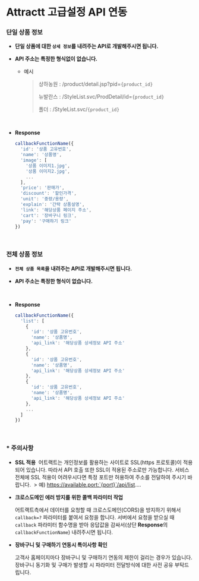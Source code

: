 # Attractt 고급설정 API 연동

### 단일 상품 정보

- **단일 상품에 대한 `상세 정보`를 내려주는 API로 개발해주시면 됩니다.**

- **API 주소는 특정한 형식없이 없습니다.**

  - 예시

    > 상하농원 : /product/detail.jsp?pid=`{product_id}`
    >
    > 뉴발란스 : /StyleList.svc/ProdDetail/id=`{product_id}`
    >
    > 폴더 : /StyleList.svc/`{product_id}`

<br>

- **Response**

  ```js
  callbackFunctionName({
    'id': '상품 고유번호',
    'name': '상품명',
    'image': [
      '상품 이미지1.jpg',
      '상품 이미지2.jpg',
      ...
    ],
    'price': '판매가',
    'discount': '할인가격',
    'unit': '중량/용량',
    'explain': '간략 상품설명',
    'link': '해당상품 페이지 주소',
    'cart': '장바구니 링크',
    'pay': '구매하기 링크'
  })
  ```

<br>

### 전체 상품 정보

- **`전체 상품 목록`을 내려주는 API로 개발해주시면 됩니다.**

- **API 주소는 특정한 형식이 없습니다.**

<br>

- **Response**

  ```js
  callbackFunctionName({
    'list': [
      {
        'id': '상품 고유번호',
        'name': '상품명',
        'api_link': '해당상품 상세정보 API 주소'
      },
      {
        'id': '상품 고유번호',
        'name': '상품명',
        'api_link': '해당상품 상세정보 API 주소'
      },
      {
        'id': '상품 고유번호',
        'name': '상품명',
        'api_link': '해당상품 상세정보 API 주소'
      },
      ...
    ]
  })
  ```

<br>

### * 주의사항

- **SSL 적용**
  어트랙트는 개인정보를 활용하는 사이트로 SSL(https 프로토콜)이 적용되어 있습니다. 따라서 API 호출 또한 SSL이 적용된 주소로만 가능합니다. 서비스 전체에 SSL 적용이 어려우시다면 특정 포트만 허용하여 주소를 전달하여 주시기 바랍니다.
  > 예) https://available.port:`{port}`/api/list....

- **크로스도메인 에러 방지를 위한 콜백 파라미터 작업**

  어트랙트측에서 데이터를 요청할 때 크로스도메인(CORS)을 방지하기 위해서 `callback=?` 파라미터를 붙여서 요청을 합니다. 서버에서 요청을 받으실 때 `callback` 파라미터 함수명을 받아 응답값을 감싸서(상단 **Response**의 `callbackFunctionName`) 내려주시면 됩니다.

- **장바구니 및 구매하기 연동시 특이사항 확인**

  고객사 홈페이지마다 장바구니 및 구매하기 연동의 제한이 걸리는 경우가 있습니다. 장바구니 동기화 및 구매가 발생할 시 파라미터 전달방식에 대한 사전 공유 부탁드립니다.

